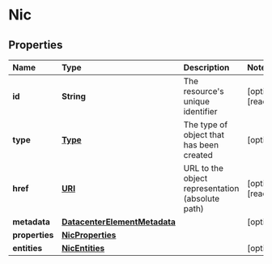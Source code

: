 # Nic

## Properties

| Name | Type | Description | Notes |
| :--- | :--- | :--- | :--- |
| **id** | **String** | The resource's unique identifier | \[optional\] \[readonly\] |
| **type** | [**Type**](type.md) | The type of object that has been created | \[optional\] |
| **href** | [**URI**](https://github.com/ionos-cloud/sdk-java/tree/a12429a4804e6e50d2155ea044d46f0bc32a860f/docs/URI.md) | URL to the object representation \(absolute path\) | \[optional\] \[readonly\] |
| **metadata** | [**DatacenterElementMetadata**](datacenterelementmetadata.md) |  | \[optional\] |
| **properties** | [**NicProperties**](nicproperties.md) |  |  |
| **entities** | [**NicEntities**](nicentities.md) |  | \[optional\] |

